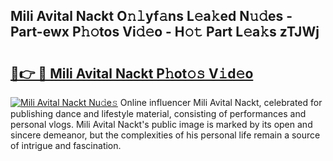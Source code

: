 ## Mili Avital Nackt O𝚗𝚕yf𝚊ns L𝚎a𝚔ed N𝚞𝚍es - Part-ewx P𝚑𝚘tos Vi𝚍𝚎o - H𝚘𝚝 Part L𝚎a𝚔s zTJWj

# <h2><a href="http://kf75rn.oniu.top/?m=Mili+Avital+Nackt">🔗👉 🔴 Mili Avital Nackt P𝚑ot𝚘𝚜 V𝚒d𝚎o</a></h2>

[![Mili Avital Nackt Nu𝚍e𝚜](https://i.imgur.com/0qMVB7G.gif)](http://kf75rn.oniu.top/?m=Mili+Avital+Nackt)
Online influencer Mili Avital Nackt, celebrated for publishing dance and lifestyle material, consisting of performances and personal vlogs. Mili Avital Nackt's public image is marked by its open and sincere demeanor, but the complexities of his personal life remain a source of intrigue and fascination.  
